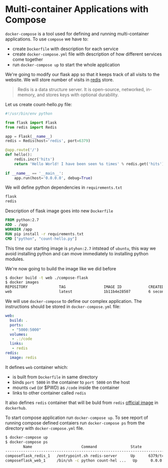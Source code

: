 # Multi-container Applications with Compose

`docker-compose` is a tool used for defining and running multi-container
applications.
To use `compose` we have to:
* create `Dockerfile` with description for each service 
* create `docker-compose.yml` file with description of how different services
  come together
* run `docker-compose up` to start the whole application

We're going to modify our flask app so that it keeps track of all visits
to the website. We will store number of visits in [redis](http://redis.io/) store.

> Redis is a data structure server. It is open-source, networked, in-memory,
> and stores keys with optional durability. 

Let us create count-hello.py file:

```python
#!/usr/bin/env python

from flask import Flask
from redis import Redis

app = Flask(__name__)
redis = Redis(host='redis', port=6379)

@app.route('/')
def hello():
    redis.incr('hits')
    return 'Hello World! I have been seen %s times' % redis.get('hits')
    
if __name__ == '__main__':
    app.run(host='0.0.0.0', debug=True)
```

We will define python dependencies in `requirements.txt`
```txt
flask
redis
```

Description of flask image goes into new `Dockerfile`
```Dockerfile
FROM python:2.7
ADD . /app
WORKDIR /app
RUN pip install -r requirements.txt
CMD ["python", "count-hello.py"]
```

This time our starting image is `ptyhon:2.7` intstead of `ubuntu`, this way
we avoid installing python and can move immediately to installing python modules.

We're now going to build the image like we did before
```sh
$ docker build -t web ./compose-flask
$ docker images
REPOSITORY              TAG                 IMAGE ID            CREATED             VIRTUAL SIZE
web                     latest              1b11b4e28507        6 seconds ago       682.7 MB
```

We will use `docker-compose` to define our complex application.
The instructions should be stored in `docker-compose.yml` file:
```yml
web:
  build: .
  ports:
   - "5000:5000"
  volumes:
   - .:/code
  links:
   - redis
redis:
  image: redis
```

It defines `web` container which:
* is built from `Dockerfile` in same directory
* binds `port 5000` in the container to `port 5000` on the host
* mounts `cwd` (or $PWD) as `/code` inside the container
* links to other container called `redis`

It also defines `redis` container that will be buld from `redis` [official
image](https://hub.docker.com/_/redis/) in `dockerhub`.

To start compose application run `docker-compose up`.
To see report of running compose defined contaiers run `docker-compose ps`
from the directory with `docker-compose.yml` file.
```sh
$ docker-compose up
$ docker-compose ps
        Name                      Command               State           Ports
--------------------------------------------------------------------------------------
composeflask_redis_1   /entrypoint.sh redis-server      Up      6379/tcp
composeflask_web_1     /bin/sh -c python count-hel ...   Up      0.0.0.0:5000->5000/tcp
    
```

